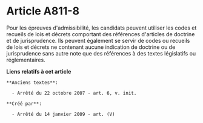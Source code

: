 # Article A811-8

Pour les épreuves d'admissibilité, les candidats peuvent utiliser les codes et recueils de lois et décrets comportant des
références d'articles de doctrine et de jurisprudence. Ils peuvent également se servir de codes ou recueils de lois et
décrets ne contenant aucune indication de doctrine ou de jurisprudence sans autre note que des références à des textes
législatifs ou réglementaires.

**Liens relatifs à cet article**

	**Anciens textes**:

	  - Arrêté du 22 octobre 2007 - art. 6, v. init.

	**Créé par**:

	  - Arrêté du 14 janvier 2009 - art. (V)

